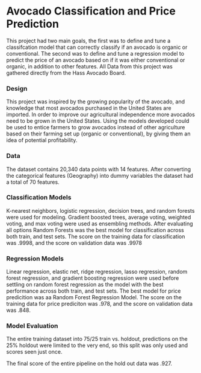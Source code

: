 # Avocado Classification and Price Prediction

This project had two main goals, the first was to define and tune a classifcation model that can correctly classify if an avocado is organic or conventional. The second was to define and tune a regression model to predict the price of an avocado based on if it was either conventional or organic, in addition to other features. All Data from this project was gathered directly from the Hass Avocado Board. 

### Design
This project was inspired by the growing popularity of the avocado, and knowledge that most avocados purchased in the United States are imported. In order to improve our agricultural independence more avocados need to be grown in the United States. Using the models developed could be used to entice farmers to grow avocados instead of other agriculture based on their farming set up (organic or conventional), by giving them an idea of potential profitability.

### Data
The dataset contains 20,340 data points with 14 features. After converting the categorical features (Geography) into dummy variables the dataset had a total of 70 features.


### Classification Models

K-nearest neighbors, logistic regression, decision trees, and random forests were used for modeling. Gradient boosted trees, average voting, weighted voting, and max voting were used as ensembling methods. After evaluating all options Random Forests was the best model for classification across both train, and test sets. The score on the training data for classification was .9998, and the score on validation data was .9978

### Regression Models

Linear regression, elastic net, ridge regression, lasso regression, random forest regression, and gradient boosting regression were used before settling on random forest regression as the model with the best performance across both train, and test sets. The best model for price predicition was aa Random Forest Regression Model. The score on the training data for price prediciton was .978, and the score on validation data was .848. 

### Model Evaluation

The entire training dataset into 75/25 train vs. holdout, predictions on the 25% holdout were limited to the very end, so this split was only used and scores seen just once.

The final score of the entire pipeline on the hold out data was .927. 
